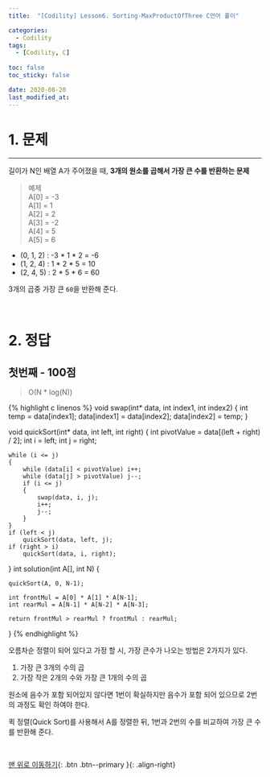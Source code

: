 ```yaml
---
title:  "[Codility] Lesson6. Sorting-MaxProductOfThree C언어 풀이" 

categories:
  - Codility
tags:
  - [Codility, C]
 
toc: false
toc_sticky: false

date: 2020-08-20
last_modified_at:
---
```

# 1. 문제
---
길이가 N인 배열 A가 주어졌을 때, **3개의 원소를 곱해서 가장 큰 수를 반환하는 문제**

>예제   
A[0] = -3   
A[1] = 1   
A[2] = 2   
A[3] = -2   
A[4] = 5   
A[5] = 6   

- (0, 1, 2) : -3 * 1 * 2 = -6
- (1, 2, 4) : 1 * 2 * 5 = 10
- (2, 4, 5) : 2 * 5 * 6 = 60

3개의 곱중 가장 큰 `60`을 반환해 준다.

<br>

# 2. 정답
## 첫번째 - 100점
>O(N * log(N))

{% highlight c linenos %}
void swap(int* data, int index1, int index2)
{
    int temp = data[index1];
    data[index1] = data[index2];
    data[index2] = temp;
}

void quickSort(int* data, int left, int right) 
{
    int pivotValue = data[(left + right) / 2];
    int i = left;
    int j = right;

    while (i <= j)
    {
        while (data[i] < pivotValue) i++;
        while (data[j] > pivotValue) j--;
        if (i <= j)
        {
            swap(data, i, j);
            i++;
            j--;
        }
    }
    if (left < j)
        quickSort(data, left, j);    
    if (right > i)
        quickSort(data, i, right);    
}
int solution(int A[], int N) {
    
    quickSort(A, 0, N-1);
    
    int frontMul = A[0] * A[1] * A[N-1];
    int rearMul = A[N-1] * A[N-2] * A[N-3];
    
    return frontMul > rearMul ? frontMul : rearMul;
}
{% endhighlight %}

오름차순 정렬이 되어 있다고 가정 할 시, 가장 큰수가 나오는 방법은 2가지가 있다.

1. 가장 큰 3개의 수의 곱
2. 가장 작은 2개의 수와 가장 큰 1개의 수의 곱

원소에 음수가 포함 되어있지 않다면 1번이 확실하지만 음수가 포함 되어 있으므로 2번의 과정도 확인 하여야 한다.

퀵 정렬(Quick Sort)를 사용해서 A를 정렬한 뒤, 1번과 2번의 수를 비교하여 가장 큰 수를 반환해 준다.

<br>

[맨 위로 이동하기](#){: .btn .btn--primary }{: .align-right}
